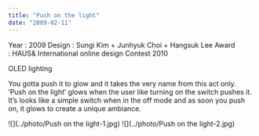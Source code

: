 ```yaml
---
title: "Push on the light"
date: "2009-02-11"
---
```


Year : 2009 
Design : Sungi Kim + Junhyuk Choi + Hangsuk Lee 
Award : HAUS& International online design Contest 2010

OLED lighting

You gotta push it to glow and it takes the very name from this act only. ‘Push on the light’ glows when the user like turning on the switch pushes it. It’s looks like a simple switch when in the off mode and as soon you push on, it glows to create a unique ambiance.

![](../photo/Push on the light-1.jpg)
![](../photo/Push on the light-2.jpg)